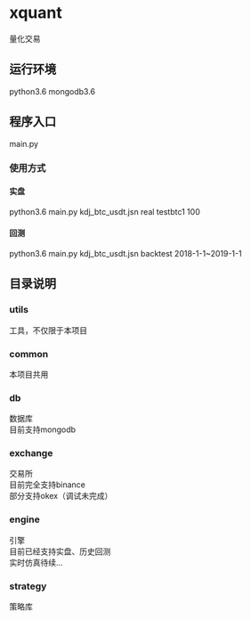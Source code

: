# xquant
量化交易

## 运行环境
python3.6
mongodb3.6
## 程序入口
main.py
### 使用方式
#### 实盘
python3.6 main.py  kdj_btc_usdt.jsn real testbtc1 100 
#### 回测
python3.6 main.py  kdj_btc_usdt.jsn backtest 2018-1-1~2019-1-1
## 目录说明
### utils
工具，不仅限于本项目
### common
本项目共用
### db
数据库</br>
目前支持mongodb
### exchange
交易所</br>
目前完全支持binance</br>
部分支持okex（调试未完成）
### engine
引擎</br>
目前已经支持实盘、历史回测</br>
实时仿真待续...
### strategy
策略库
